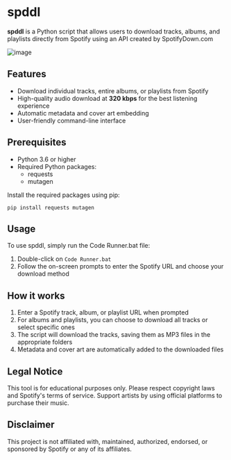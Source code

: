 # spddl

**spddl** is a Python script that allows users to download tracks, albums, and playlists directly from Spotify using an API created by SpotifyDown.com

![image](https://github.com/user-attachments/assets/5e23249e-f6bf-48d9-815f-5af8608c5128)

## Features

- Download individual tracks, entire albums, or playlists from Spotify
- High-quality audio download at **320 kbps** for the best listening experience
- Automatic metadata and cover art embedding
- User-friendly command-line interface

## Prerequisites

- Python 3.6 or higher
- Required Python packages:
  - requests
  - mutagen

Install the required packages using pip:

```
pip install requests mutagen
```

## Usage

To use spddl, simply run the Code Runner.bat file:

1. Double-click on `Code Runner.bat`
2. Follow the on-screen prompts to enter the Spotify URL and choose your download method

## How it works

1. Enter a Spotify track, album, or playlist URL when prompted
2. For albums and playlists, you can choose to download all tracks or select specific ones
3. The script will download the tracks, saving them as MP3 files in the appropriate folders
4. Metadata and cover art are automatically added to the downloaded files

## Legal Notice

This tool is for educational purposes only. Please respect copyright laws and Spotify's terms of service. Support artists by using official platforms to purchase their music.

## Disclaimer

This project is not affiliated with, maintained, authorized, endorsed, or sponsored by Spotify or any of its affiliates.
